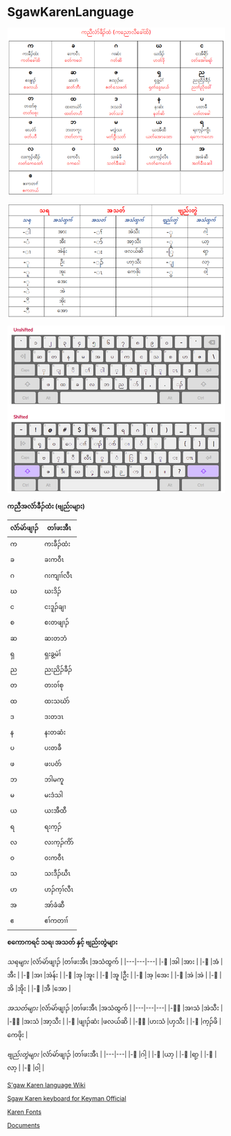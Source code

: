 # SgawKarenLanguage

![Image-1](/images/Karen-1.png)

![Image-2](/images/Karen-2.png)

![SgawKarenKeyboardLayout](/images/sagaw_karen_layout.png)

**ကညီအလံာ်ခီၣ်ထံး (ဗျည်းများ)**

|လံာ်မဲာ်ဖျၢၣ်  |တၢ်ဖးအီၤ |
|---|---|
|က  |ကးခီၣ်ထံး  |
|ခ  |ခးကဝီၤ |
|ဂ  |ဂးကျၢၢ်လီၤ |
|ဃ  |ဃးဒိၣ် |
|င  |ငးဒူၣ်ချၢ  |
|စ  |စးတဖျၢၣ် |
|ဆ  |ဆးတဘံ  |
|ရှ |ရှးခွ့မဲၢ် |
|ည  |ညးညိၣ်ခီၣ် |
|တ  |တးဝၢ်စု  |
|ထ  |ထးသဃံာ်  |
|ဒ  |ဒးတဒၤ  |
|န  |နးတဆံး |
|ပ  |ပးတခီ  |
|ဖ  |ဖးပဝံာ်  |
|ဘ  |ဘါမကူ  |
|မ  |မးဒံသါ |
|ယ  |ယးအီထီ |
|ရ  |ရးက့ၣ် |
|လ  |လးက့ၣ်ကိာ် |
|ဝ  |ဝးကဝီၤ |
|သ  |သးဒီၣ်ဃီၤ  |
|ဟ  |ဟၣ်က့ၢ်လီၤ |
|အ  |အာ်ခံဆီ  |
|ဧ  |ဧၢ်ကတၢၢ် |


**စကောကရင် သရ၊ အသတ် နှင့် ဗျည်းတွဲများ**

*သရများ*
|လံာ်မဲာ်ဖျၢၣ်  |တၢ်ဖးအီၤ |အသံထွက်  |
|---|---|---|
|-ါ |အါ |အား  |
|-ံ |အံ |အီး  |
|-ၢ |အၢ |အဲန်း  |
|-ု |အု |အူး  |
|-ူ |အူ |ဦး  |
|-့ |အ့ |အေး  |
|-ဲ |အဲ |အဲ |
|-ိ |အိ |အိုး |
|-ီ |အီ |အော  |

*အသတ်များ*
|လံာ်မဲာ်ဖျၢၣ်  |တၢ်ဖးအီၤ |အသံထွက်  |
|---|---|---|
|-ၢ်  |အၢသံ |အဲသီး  |
|-ာ်  |အးသံ |အာ့သီး |
|-း |ဖျၢၣ်ဆံး |ဖလယ်ဆိ |
|-ၣ်  |ဟးသံ |ဟှသီး  |
|-ၤ |က့ၣ်ဖိ |ကေဖိုး |

*ဗျည်းတွဲများ* 
|လံာ်မဲာ်ဖျၢၣ်  |တၢ်ဖးအီၤ |
|---|---|
|-ှ |ဂါ့  |
|-ၠ |ယာ့  |
|-ြ |ရာ့  |
|-ျ |လာ့  |
|-ွ |ဝါ့  |

[S'gaw Karen language Wiki](https://en.wikipedia.org/wiki/S%27gaw_Karen_language)

[Sgaw Karen keyboard for Keyman Official](https://keyman.com/keyboards/sil_sgaw_karen)

[Karen Fonts](https://ktwg.org/karen-language-resources/)

[Documents](https://gutenberg.net.au/karen-people-of-burma.html)
